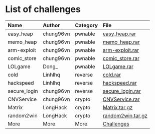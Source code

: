 # List of challenges

| Name          | Author        | Category      | File  |
|:------------- |:-------------|:-------------|:------|
| easy_heap| chung96vn | pwnable | [easy_heap.rar](easy_heap.rar)|
| memo_heap| chung96vn | pwnable | [memo_heap.rar](memo_heap.rar)|
| arm-exploit| chung96vn | pwnable | [arm-exploit.rar](arm-exploit.rar)|
| comic_store| chung96vn | pwnable | [comic_store.rar](comic_store.rar)|
| LOLgame| Dong_ | pwnable | [LOLgame.rar](LOLgame.rar)|
| cold| Linhlhq | reverse | [cold.rar](cold.rar)|
| hackspeed| Linhlhq | reverse | [hackspeed.rar](hackspeed.rar)|
| secure_login| chung96vn | reverse | [secure_login.rar](secure_login.rar)|
| CNVService| chung96vn | crypto | [CNVService.rar](CNVService.rar)|
| Matrix| LongHack | crypto | [Matrix.tar.gz](Matrix.tar.gz)|
| random2win| LongHack | crypto | [random2win.tar.gz](random2win.tar.gz)|
| More| More | More | [Challenges](.)|
